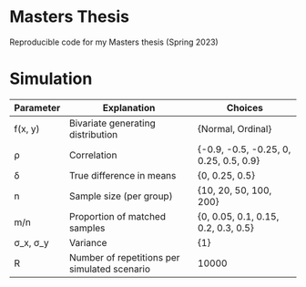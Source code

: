 # Masters Thesis

Reproducible code for my Masters thesis (Spring 2023)

# Simulation

| Parameter | Explanation                                  | Choices                                  |
|-----------|----------------------------------------------|------------------------------------------|
| f(x, y)   | Bivariate generating distribution            | {Normal, Ordinal}                        |
| ρ         | Correlation                                  | {-0.9,   -0.5, -0.25, 0, 0.25, 0.5, 0.9} |
| δ         | True difference in means                     | {0, 0.25, 0.5}                           |
| n         | Sample size (per group)                      | {10, 20, 50, 100, 200}                   |
| m/n       | Proportion of matched samples                | {0, 0.05, 0.1, 0.15, 0.2, 0.3, 0.5}      |
| σ_x, σ_y  | Variance                                     | {1}                                      |
| R         | Number of repetitions per simulated scenario | 10000                                    |